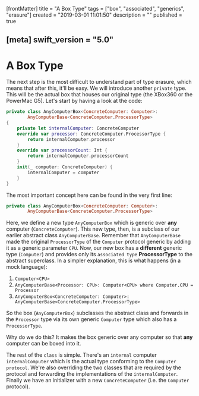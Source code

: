 [frontMatter]
title = "A Box Type"
tags = ["box", "associated", "generics", "erasure"]
created = "2019-03-01 11:01:50"
description = ""
published = true

[meta]
swift_version = "5.0"
---

# A Box Type

The next step is the most difficult to understand part of type erasure,
which means that after this, it\'ll be easy. We will introduce another
`private` type. This will be the actual box that houses our original
type (the XBox360 or the PowerMac G5). Let\'s start by having a look at
the code:

``` Swift
private class AnyComputerBox<ConcreteComputer: Computer>: 
        AnyComputerBase<ConcreteComputer.ProcessorType> 
{
    private let internalComputer: ConcreteComputer
    override var processor: ConcreteComputer.ProcessorType {
        return internalComputer.processor
    }
    override var processorCount: Int {
        return internalComputer.processorCount
    }
    init(_ computer: ConcreteComputer) {
        internalComputer = computer
    }
}
```

The most important concept here can be found in the very first line:

``` Swift
private class AnyComputerBox<ConcreteComputer: Computer>: 
        AnyComputerBase<ConcreteComputer.ProcessorType>
```

Here, we define a new type `AnyComputerBox` which is generic over
**any** computer (`ConcreteComputer`). This new type, then, is a
subclass of our earlier abstract class `AnyComputerBase`. Remember that
`AnyComputerBase` made the original `ProcessorType` of the `Computer`
protocol generic by adding it as a generic parameter `CPU`. Now, our new
box has a **different** generic type (`Computer`) and provides only its
`associated type` **ProcessorType** to the abstract superclass. In a
simpler explanation, this is what happens (in a mock language):

1.  `Computer<CPU>`
2.  `AnyComputerBase<Processor: CPU>: Computer<CPU> where Computer.CPU = Processor`
3.  `AnyComputerBox<ConcreteComputer: Computer>: AnyComputerBase<ConcreteComputer.ProcessorType>`

So the box (`AnyComputerBox`) subclasses the abstract class and forwards
in the `Processor` type via its own generic `Computer` type which also
has a `ProcessorType`.

Why do we do this? It makes the box generic over any computer so that
**any** computer can be boxed into it.

The rest of the `class` is simple. There\'s an `internal` computer
`internalComputer` which is the actual type conforming to the `Computer`
`protocol`. We\'re also overriding the two classes that are required by
the protocol and forwarding the implementations of the
`internalComputer`. Finally we have an initializer with a new
`ConcreteComputer` (i.e. the `Computer` protocol).

